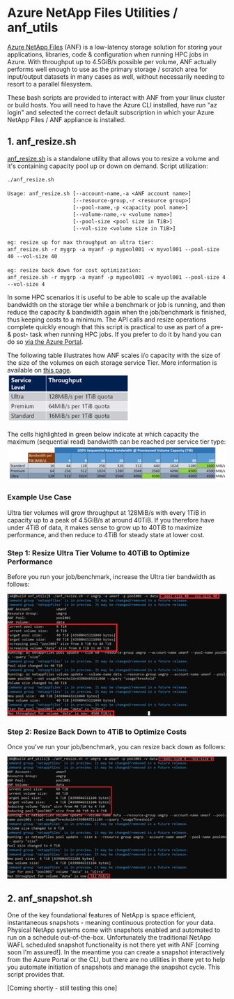 # Azure NetApp Files Utilities / anf_utils

<a href="https://docs.microsoft.com/en-us/azure/azure-netapp-files/">Azure NetApp Files</a> (ANF) is a low-latency storage solution for storing your applications, libraries, code & configuration when running HPC jobs in Azure. With throughput up to 4.5GiB/s possible per volume, ANF actually performs well enough to use as the primary storage / scratch area for input/output datasets in many cases as well, without necessarily needing to resort to a parallel filesystem. 

These bash scripts are provided to interact with ANF from your linux cluster or build hosts. You will need to have the Azure CLI installed, have run "az login" and selected the correct default subscription in which your Azure NetApp Files / ANF appliance is installed. 

## 1. anf_resize.sh

<a href=anf_resize.sh>anf_resize.sh</a> is a standalone utility that allows you to resize a volume and it's containing capacity pool up or down on demand. Script utilization:
```
./anf_resize.sh

Usage: anf_resize.sh [--account-name,-a <ANF account name>]
                     [--resource-group,-r <resource group>]
                     [--pool-name,-p <capacity pool name>]
                     [--volume-name,-v <volume name>]
                     [--pool-size <pool size in TiB>]
                     [--vol-size <volume size in TiB>]

eg: resize up for max throughput on ultra tier:
anf_resize.sh -r mygrp -a myanf -p mypool001 -v myvol001 --pool-size 40 --vol-size 40

eg: resize back down for cost optimization:
anf_resize.sh -r mygrp -a myanf -p mypool001 -v myvol001 --pool-size 4 --vol-size 4
```

In some HPC scenarios it is useful to be able to scale up the available bandwidth on the storage tier while a benchmark or job is running, and then reduce the capacity & bandwidth again when the job/benchmark is finished, thus keeping costs to a minimum. The API calls and resize operations complete quickly enough that this script is practical to use as part of a pre- & post- task when running HPC jobs. If you prefer to do it by hand you can do so <a href="https://docs.microsoft.com/en-us/azure/azure-netapp-files/azure-netapp-files-resize-capacity-pools-or-volumes">via the Azure Portal</a>.

The following table illustrates how ANF scales i/o capacity with the size of the size of the volumes on each storage service Tier. More information is available on <a href="https://docs.microsoft.com/en-us/azure/azure-netapp-files/azure-netapp-files-service-levels#throughput-limits">this page</a>.
<br>
<img src="img/tiers.PNG" width="282" height="113">
<br>

The cells highlighted in green below indicate at which capacity the maximum (sequential read) bandwidth can be reached per service tier type: 
<br>
<img src="img/maxperf2.png"> 
<br>

### Example Use Case
Ultra tier volumes will grow throughput at 128MiB/s with every 1TiB in capacity up to a peak of 4.5GiB/s at around 40TiB. If you therefore have under 4TiB of data, it makes sense to grow up to 40TiB to maximize performance, and then reduce to 4TiB for steady state at lower cost. 

### Step 1: Resize Ultra Tier Volume to 40TiB to Optimize Performance

Before you run your job/benchmark, increase the Ultra tier bandwidth as follows: 

<img src="img/anf_resize.1.PNG">

### Step 2: Resize Back Down to 4TiB to Optimize Costs

Once you've run your job/benchmark, you can resize back down as follows: 

<img src="img/anf_resize.2.png">

## 2. anf_snapshot.sh

One of the key foundational features of NetApp is space efficient, instantaneous snapshots - meaning continuous protection for your data. Physical NetApp systems come with snapshots enabled and automated to run on a schedule out-of-the-box. Unfortunately the traditional NetApp WAFL scheduled snapshot functionality is not there yet with ANF [coming soon I'm assured!]. In the meantime you can create a snapshot interactively from the Azure Portal or the CLI, but there are no utilities in there yet to help you automate initiation of snapshots and manage the snapshot cycle. This script provides that. 

[Coming shortly - still testing this one]

